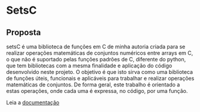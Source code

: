 # SetsC

## Proposta

setsC é uma biblioteca de funções em C de minha autoria criada para se realizar operações matemáticas de conjuntos numéricos entre arrays em C, o que não é suportado pelas funções padrões de C, diferente do python, que tem bibliotecas com a mesma finalidade e aplicação do código desenvolvido neste projeto. O objetivo é que isto  sirva como uma biblioteca de funções úteis, funcionais e aplicáveis para trabalhar e realizar operações matemáticas de conjuntos. De forma geral, este trabalho é orientado a estas operações, onde cada uma é expressa, no código, por uma função. 

Leia a [documentação](https://github.com/GustaMantovani/setsC/blob/main/doc/documentation.md)
